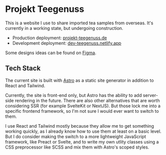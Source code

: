 # Projekt Teegenuss
This is a website I use to share imported tea samples from overseas. It's currently in a working state, but undergoing construction.

- Production deployment: [projekt-teegenuss.de](https://projekt-teegenuss.de)
- Development deployment: [dev-teegenuss.netlify.app](https://dev-teegenuss.netlify.app)

Some designs ideas can be found on [Figma](https://www.figma.com/proto/TDuz9f4zXzVkXuKgXyvFPJ/Teegenuss?node-id=335-1908).

## Tech Stack
The current site is built with [Astro](https://astro.build/) as a static site generator in addition to React and Tailwind.

Currently, the site is front-end only, but Astro has the ability to add server-side rendering in the future. There are also other alternatives that are worth considering SSR (for example SvelteKit or NextJS). But those lock me into a specific frontend framework, so I'm not sure I would ever want to switch to them.

I use React and Tailwind mostly because they allow me to get something working quickly, as I already know how to use them at least on a basic level. But I do consider making the switch to a more lightweight JavaScript framework, like Preact or Svelte, and to write my own utlity classes using a CSS preprocessor like SCSS and mix them with Astro's scoped styles.
